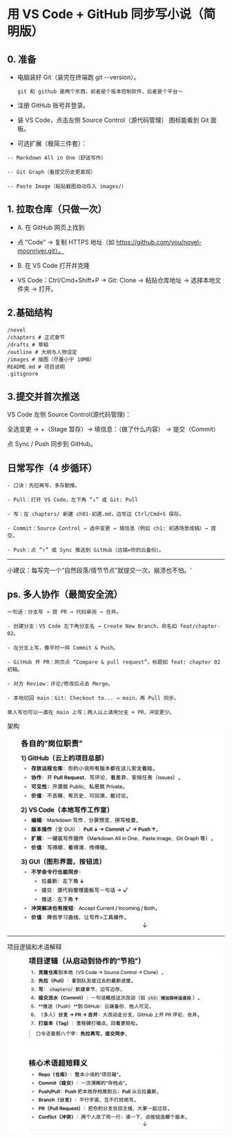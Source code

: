 # 用 VS Code + GitHub 同步写小说（简明版）

## 0. 准备

- 电脑装好 Git（装完在终端跑 git --version）。
  ```
  git 和 github 是两个东西，前者是个版本控制软件，后者是个平台～
  ```

- 注册 GitHub 账号并登录。

- 装 VS Code，点击左侧 Source Control（源代码管理） 图标能看到 Git 面板。

- 可选扩展（极简三件套）：

```
-- Markdown All in One（舒适写作）

-- Git Graph（看提交历史更直观）

-- Paste Image（粘贴截图自动存入 images/）
```

## 1. 拉取仓库（只做一次）

- A. 在 GitHub 网页上找到

- 点 “Code” → 复制 HTTPS 地址（如 <https://github.com/you/novel-moonriver.git）。>

- B. 在 VS Code 打开并克隆

- VS Code：Ctrl/Cmd+Shift+P → Git: Clone → 粘贴仓库地址 → 选择本地文件夹 → 打开。

## 2.基础结构

```
/novel
/chapters # 正式章节
/drafts # 草稿
/outline # 大纲与人物设定
/images # 插图（尽量小于 10MB）
README.md # 项目说明
.gitignore

```

## 3.提交并首次推送

VS Code 左侧 Source Control(源代码管理)：

全选变更 → +（Stage 暂存）→ 填信息：（做了什么内容） → 提交（Commit）

点 Sync / Push 同步到 GitHub。

## 日常写作（4 步循环）

```
- 口诀：先拉再写，多存勤推。

- Pull：打开 VS Code，左下角 “↓” 或 Git: Pull

- 写：在 chapters/ 新建 ch01-初遇.md，边写边 Ctrl/Cmd+S 保存。

- Commit：Source Control → 选中变更 → 填信息（例如 ch1: 初遇场景成稿）→ 提交。

- Push：点 “↑” 或 Sync 推送到 GitHub（远端=你的云备份）。
```

---

小建议：每写完一个“自然段落/情节节点”就提交一次，崩溃也不怕。'

## ps. 多人协作（最简安全流）

```
一句话：分支写 → 提 PR → 代码审阅 → 合并。

- 创建分支：VS Code 左下角分支名 → Create New Branch，命名如 feat/chapter-02。

- 在分支上写，像平时一样 Commit & Push。

- GitHub 开 PR：网页点 “Compare & pull request”，标题如 feat: chapter 02 初稿。

- 对方 Review：评论/修改后点击 Merge。

- 本地切回 main：Git: Checkout to... → main，再 Pull 同步。

单人写也可以一直在 main 上写；两人以上请用分支 + PR，冲突更少。
```

架构
![image](images/工作流架构.jpg)

--- 
项目逻辑和术语解释
![image](images/术语解释.jpg)